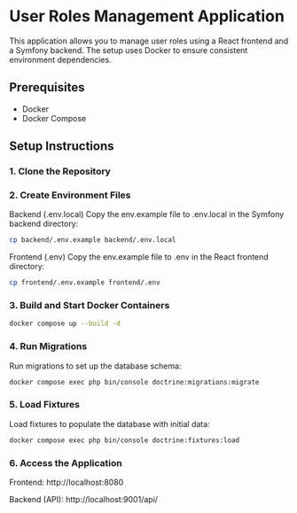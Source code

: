 # User Roles Management Application

This application allows you to manage user roles using a React frontend and a Symfony backend. The setup uses Docker to ensure consistent environment dependencies.

## Prerequisites

- Docker
- Docker Compose

## Setup Instructions

### 1. Clone the Repository 

### 2. Create Environment Files
Backend (.env.local)
Copy the env.example file to .env.local in the Symfony backend directory:

```bash
cp backend/.env.example backend/.env.local
```

Frontend (.env)
Copy the env.example file to .env in the React frontend directory:

```bash
cp frontend/.env.example frontend/.env
```
### 3. Build and Start Docker Containers

```bash
docker compose up --build -d
```

### 4. Run Migrations
Run migrations to set up the database schema:
```bash
docker compose exec php bin/console doctrine:migrations:migrate
```

### 5. Load Fixtures
Load fixtures to populate the database with initial data:
```bash
docker compose exec php bin/console doctrine:fixtures:load
```

### 6. Access the Application
   Frontend: http://localhost:8080

   Backend (API): http://localhost:9001/api/